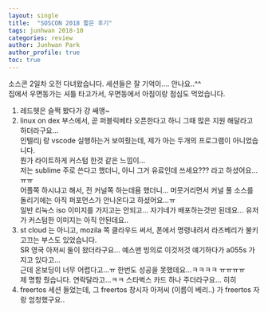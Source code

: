 ```yaml
---
layout: single
title:  "SOSCON 2018 짧은 후기"
tags: junhwan 2018-10
categories: review
author: Junhwan Park
author_profile: true
toc: true
---
```

소스콘 2일차 오전 다녀왔습니다. 세션들은 잘 기억이.... 안나요..^^<br>
집에서 우면동가는 셔틀 타고가서, 우면동에서 아침이랑 점심도 먹었습니다.<br>

1. 레드헷은 슬쩍 봤다가 걍 쌔앵~<br>
2. linux on dex 부스에서, 곧 퍼블릭베타 오픈한다고 하니 그때 많은 지원 해달라고 하더라구요...<br>
 인텔리j 랑 vscode 실행하는거 보여줬는데, 제가 아는 두개의 프로그램이 아니었습니다.<br>
 뭔가 라이트하게 커스텀 한것 같은 느낌이...<br>
 저는 sublime 주로 쓴다고 했더니, 아니 그거 유료인데 쓰세요??? 라고 하셨어요...ㅠㅠ<br>
 어플쪽 하시냐고 해서, 전 커널쪽 하는데욤 했더니... 머뭇거리면서 커널 풀 소스를 돌리기에는 아직 퍼포먼스가 안나온다고 하셨어요...ㅠ<br>
 일반 리눅스 iso 이미지를 가지고는 안되고... 자기네가 배포하는것만 된데요... 유저가 커스텀한 이미지는 아직 안된데요..<br>
3. st cloud 는 아니고, mozila 쪽 클라우드 써서, 폰에서 명령내려서 라즈베리가 불키고끄는 부스도 있었습니다.<br>
 SR 영국 아저씨 둘이 왔더라구요... 예스맨 빙의로 이것저것 얘기하다가 a055s 가지고 있다고... <br>
 근데 온보딩이 너무 어렵다고...ㅠ 한번도 성공을 못했데요...ㅋㅋㅋㅋ ㅠㅠㅠㅠ<br>
 제 명함 줬습니다. 연락달라고...ㅋㅋ  스타벅스 카드 하나 주더라구요... 히히<br>
4. freertos 세션 들었는데, 그 freertos 창시자 아저씨 (이름이 베리..) 가 freertos 자랑 엄청했구요..<br>
